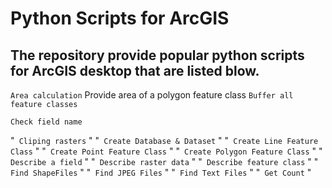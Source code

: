 # Python Scripts for ArcGIS

## The repository provide popular python scripts for ArcGIS desktop that are listed blow.

```Area calculation```
  Provide area of a polygon feature class
```Buffer all feature classes ```

```Check field name```

"```
Cliping rasters```
"
"```
Create Database & Dataset```
"
"```
Create Line Feature Class```
"
"```
Create Point Feature Class```
"
"```
Create Polygon Feature Class```
"
"```
Describe a field```
"
"```
Describe raster data```
"
"```
Describe feature class```
"
"```
Find ShapeFiles```
"
"```
Find JPEG Files```
"
"```
Find Text Files```
"
"```
Get Count```
"

